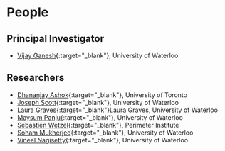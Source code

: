 # People


## Principal Investigator
- [Vijay Ganesh](https://ece.uwaterloo.ca/~vganesh/){:target="_blank"}, University of Waterloo


## Researchers
- [Dhananjay Ashok](https://dhananjay-ashok.webnode.com/){:target="_blank"}, University of Toronto
- [Joseph Scott](https://cs.uwaterloo.ca/~j29scott/){:target="_blank"}, University of Waterloo
- [Laura Graves](http://www.lauragraves.ca/){:target="_blank"}Laura Graves, University of Waterloo
- [Maysum Panju](https://uwaterloo.ca/statistics-and-actuarial-science/about/people/mhpanju){:target="_blank"}, University of Waterloo
- [Sebastien Wetzel](https://perimeterinstitute.ca/people/sebastian-wetzel){:target="_blank"}, Perimeter Institute 
- [Soham Mukherjee](https://perimeterinstitute.ca/people/soham-mukherjee){:target="_blank"}, University of Waterloo
- [Vineel Nagisetty](https://github.com/vin-nag){:target="_blank"}, University of Waterloo
